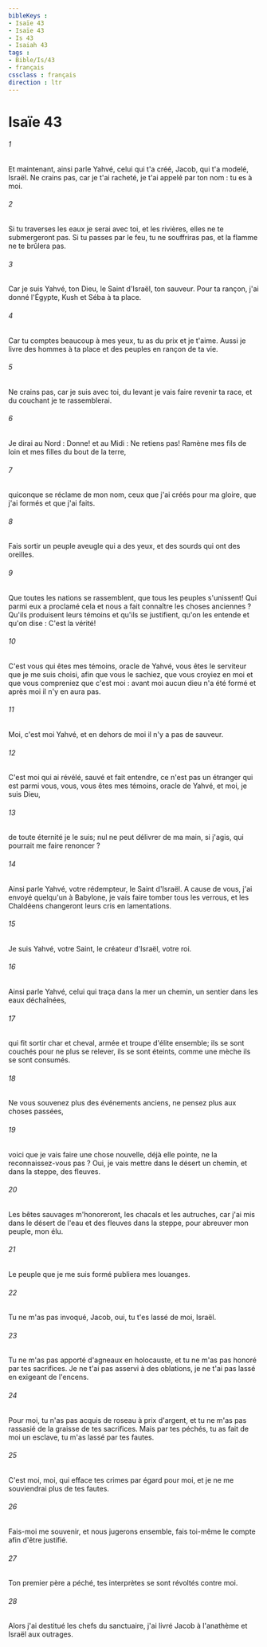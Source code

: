 ```yaml
---
bibleKeys : 
- Isaïe 43
- Isaïe 43
- Is 43
- Isaiah 43
tags : 
- Bible/Is/43
- français
cssclass : français
direction : ltr
---
```


# Isaïe 43

###### 1
Et maintenant, ainsi parle Yahvé, celui qui t'a créé, Jacob, qui t'a modelé, Israël. Ne crains pas, car je t'ai racheté, je t'ai appelé par ton nom : tu es à moi. 
###### 2
Si tu traverses les eaux je serai avec toi, et les rivières, elles ne te submergeront pas. Si tu passes par le feu, tu ne souffriras pas, et la flamme ne te brûlera pas. 
###### 3
Car je suis Yahvé, ton Dieu, le Saint d'Israël, ton sauveur. Pour ta rançon, j'ai donné l'Égypte, Kush et Séba à ta place. 
###### 4
Car tu comptes beaucoup à mes yeux, tu as du prix et je t'aime. Aussi je livre des hommes à ta place et des peuples en rançon de ta vie. 
###### 5
Ne crains pas, car je suis avec toi, du levant je vais faire revenir ta race, et du couchant je te rassemblerai. 
###### 6
Je dirai au Nord : Donne! et au Midi : Ne retiens pas! Ramène mes fils de loin et mes filles du bout de la terre, 
###### 7
quiconque se réclame de mon nom, ceux que j'ai créés pour ma gloire, que j'ai formés et que j'ai faits. 
###### 8
Fais sortir un peuple aveugle qui a des yeux, et des sourds qui ont des oreilles. 
###### 9
Que toutes les nations se rassemblent, que tous les peuples s'unissent! Qui parmi eux a proclamé cela et nous a fait connaître les choses anciennes ? Qu'ils produisent leurs témoins et qu'ils se justifient, qu'on les entende et qu'on dise : C'est la vérité! 
###### 10
C'est vous qui êtes mes témoins, oracle de Yahvé, vous êtes le serviteur que je me suis choisi, afin que vous le sachiez, que vous croyiez en moi et que vous compreniez que c'est moi : avant moi aucun dieu n'a été formé et après moi il n'y en aura pas. 
###### 11
Moi, c'est moi Yahvé, et en dehors de moi il n'y a pas de sauveur. 
###### 12
C'est moi qui ai révélé, sauvé et fait entendre, ce n'est pas un étranger qui est parmi vous, vous, vous êtes mes témoins, oracle de Yahvé, et moi, je suis Dieu, 
###### 13
de toute éternité je le suis; nul ne peut délivrer de ma main, si j'agis, qui pourrait me faire renoncer ? 
###### 14
Ainsi parle Yahvé, votre rédempteur, le Saint d'Israël. A cause de vous, j'ai envoyé quelqu'un à Babylone, je vais faire tomber tous les verrous, et les Chaldéens changeront leurs cris en lamentations. 
###### 15
Je suis Yahvé, votre Saint, le créateur d'Israël, votre roi. 
###### 16
Ainsi parle Yahvé, celui qui traça dans la mer un chemin, un sentier dans les eaux déchaînées, 
###### 17
qui fit sortir char et cheval, armée et troupe d'élite ensemble; ils se sont couchés pour ne plus se relever, ils se sont éteints, comme une mèche ils se sont consumés. 
###### 18
Ne vous souvenez plus des événements anciens, ne pensez plus aux choses passées, 
###### 19
voici que je vais faire une chose nouvelle, déjà elle pointe, ne la reconnaissez-vous pas ? Oui, je vais mettre dans le désert un chemin, et dans la steppe, des fleuves. 
###### 20
Les bêtes sauvages m'honoreront, les chacals et les autruches, car j'ai mis dans le désert de l'eau et des fleuves dans la steppe, pour abreuver mon peuple, mon élu. 
###### 21
Le peuple que je me suis formé publiera mes louanges. 
###### 22
Tu ne m'as pas invoqué, Jacob, oui, tu t'es lassé de moi, Israël. 
###### 23
Tu ne m'as pas apporté d'agneaux en holocauste, et tu ne m'as pas honoré par tes sacrifices. Je ne t'ai pas asservi à des oblations, je ne t'ai pas lassé en exigeant de l'encens. 
###### 24
Pour moi, tu n'as pas acquis de roseau à prix d'argent, et tu ne m'as pas rassasié de la graisse de tes sacrifices. Mais par tes péchés, tu as fait de moi un esclave, tu m'as lassé par tes fautes. 
###### 25
C'est moi, moi, qui efface tes crimes par égard pour moi, et je ne me souviendrai plus de tes fautes. 
###### 26
Fais-moi me souvenir, et nous jugerons ensemble, fais toi-même le compte afin d'être justifié. 
###### 27
Ton premier père a péché, tes interprètes se sont révoltés contre moi. 
###### 28
Alors j'ai destitué les chefs du sanctuaire, j'ai livré Jacob à l'anathème et Israël aux outrages. 
